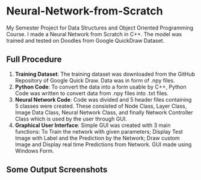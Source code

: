 # Neural-Network-from-Scratch

My Semester Project for Data Structures and Object Oriented Programming Course. I made a Neural Network from Scratch in C++. The model was trained and tested on Doodles from Google QuickDraw Dataset.

## Full Procedure

1.	**Training Dataset**: The training dataset was downloaded from the GitHub Repository of Google Quick Draw. Data was in form of .npy files.
2.	**Python Code**: To convert the data into a form usable by C++, Python Code was written to convert data from .npy files into .txt files.
3.	 **Neural Network Code**: Code was divided and 5 header files containing 5 classes were created. These consisted of Node Class, Layer Class, Image Data Class, Neural Network Class, and finally Network Controller Class which is used by the user through GUI.
4.	**Graphical User Interface**: Simple GUI was created with 3 main functions: To Train the network with given parameters; Display Test Image with Label and the Prediction by the Network; Draw custom Image and Display real time Predictions from Network. GUI made using Windows Form.

## Some Output Screenshots


